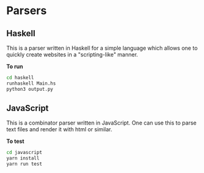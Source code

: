 # Parsers

## Haskell
This is a parser written in Haskell for a simple language which allows one to quickly create websites in a "scripting-like" manner.

**To run**
```bash
cd haskell
runhaskell Main.hs
python3 output.py
```

## JavaScript
This is a combinator parser written in JavaScript. One can use this to parse text files and render it with html or similar.

**To test**
```bash
cd javascript
yarn install
yarn run test
```
